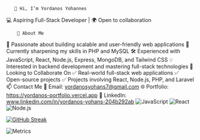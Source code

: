        👋 Hi, I’m Yordanos Yohannes
💻 Aspiring Full-Stack Developer | 🌍 Open to collaboration

        👀 About Me
🚀 Passionate about building scalable and user-friendly web applications
🌱 Currently sharpening my skills in PHP and MySQL
🛠️ Experienced with JavaScript, React, Node.js, Express, MongoDB, and Tailwind CSS
💡 Interested in backend development and mastering full-stack technologies
💞️ Looking to Collaborate On
✅ Real-world full-stack web applications
✅ Open-source projects
✅ Projects involving React, Node.js, PHP, and Laravel
📫 Contact Me
📧 Email: yordanosyohans7@gmail.com
🌐 Portfolio: https://yordanos-portfolio.vercel.app
🔗 LinkedIn: www.linkedin.com/in/yordanos-yohans-204b292ab
![JavaScript](https://img.shields.io/badge/JavaScript-F7DF1E?style=for-the-badge&logo=javascript&logoColor=black)
![React](https://img.shields.io/badge/React-20232A?style=for-the-badge&logo=react&logoColor=61DAFB)
![Node.js](https://img.shields.io/badge/Node.js-339933?style=for-the-badge&logo=node.js&logoColor=white)













[![GitHub Streak](https://streak-stats.demolab.com?user=Yordanos7&theme=gruvbox&hide_border=true)](https://git.io/streak-stats)

![Metrics](https://metrics.lecoq.io/?template=classic&base=header%2C%20activity%2C%20community%2C%20repositories%2C%20metadata&base.indepth=false&base.hireable=false&base.skip=false&config.timezone=Africa%2FNairobi)





